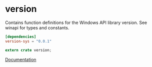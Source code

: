 # version #
Contains function definitions for the Windows API library version. See winapi for types and constants.

```toml
[dependencies]
version-sys = "0.0.1"
```

```rust
extern crate version;
```

[Documentation](https://retep998.github.io/doc/version/)
